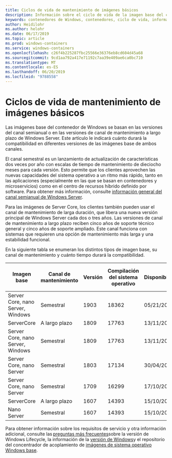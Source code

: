 ```yaml
---
title: Ciclos de vida de mantenimiento de imágenes básicos
description: Información sobre el ciclo de vida de la imagen base del contenedor de Windows.
keywords: contenedores de Windows, contenedores, ciclo de vida, información de la versión, imagen base, imagen base del contenedor
author: Heidilohr
ms.author: helohr
ms.date: 06/17/2019
ms.topic: article
ms.prod: windows-containers
ms.service: windows-containers
ms.openlocfilehash: c26f4b225287fbc25566e36376eb8cd604d45a68
ms.sourcegitcommit: 9cd1aa792a417e71192c7aa39e409ae6ca0bc710
ms.translationtype: MT
ms.contentlocale: es-ES
ms.lasthandoff: 06/20/2019
ms.locfileid: "9788558"
---
```

# <a name="base-image-servicing-lifecycles"></a>Ciclos de vida de mantenimiento de imágenes básicos

Las imágenes base del contenedor de Windows se basan en las versiones del canal semianual o en las versiones de canal de mantenimiento a largo plazo de Windows Server. Este artículo le indicará cuánto durará la compatibilidad en diferentes versiones de las imágenes base de ambos canales.

El canal semestral es un lanzamiento de actualización de características dos veces por año con escalas de tiempo de mantenimiento de dieciocho meses para cada versión. Esto permite que los clientes aprovechen las nuevas capacidades del sistema operativo a un ritmo más rápido, tanto en las aplicaciones (especialmente en las que se basan en contenedores y microservicios) como en el centro de recursos híbrido definido por software. Para obtener más información, consulte [información general del canal semianual de Windows Server](https://docs.microsoft.com/windows-server/get-started/semi-annual-channel-overview).

Para las imágenes de Server Core, los clientes también pueden usar el canal de mantenimiento de larga duración, que libera una nueva versión principal de Windows Server cada dos o tres años. Las versiones de canal de mantenimiento a largo plazo reciben cinco años de soporte técnico general y cinco años de soporte ampliado. Este canal funciona con sistemas que requieren una opción de mantenimiento más larga y una estabilidad funcional.

En la siguiente tabla se enumeran los distintos tipos de imagen base, su canal de mantenimiento y cuánto tiempo durará la compatibilidad.

|Imagen base                       |Canal de mantenimiento|Versión|Compilación del sistema operativo|Disponibilidad|Fecha de finalización del soporte estándar|Fecha de soporte extendido|
|---------------------------------|-----------------|-------|--------|------------|---------------------------|---------------------|
|Server Core, nano Server, Windows|Semestral      |1903   |18362   |05/21/2019  |12/08/2020                 |N/D                  |
|ServerCore                      |A largo plazo        |1809   |17763   |13/11/2018  |9/1/2024                 |9/1/2029           |
|Server Core, nano Server, Windows|Semestral      |1809   |17763   |13/11/2018  |05/12/2020                 |N/D                  |
|Server Core, nano Server         |Semestral      |1803   |17134   |30/04/2018  |12/11/2019                 |N/D                  |
|Server Core, nano Server         |Semestral      |1709   |16299   |17/10/2017  |09/04/2019                 |N/A                  |
|ServerCore                      |A largo plazo        |1607   |14393   |15/10/2016  |11/01/2022                 |11/1/2027           |
|Nano Server                      |Semestral      |1607   |14393   |15/10/2016  |10/09/2018                 |N/D                  |

Para obtener información sobre los requisitos de servicio y otra información adicional, consulte las [preguntas más frecuentes](https://support.microsoft.com/help/18581/lifecycle-faq-windows-products)sobre la versión de Windows Lifecycle, la información de la [versión de Windows](https://docs.microsoft.com/en-us/windows-server/get-started/windows-server-release-info)y el repositorio del concentrador de acoplamiento de [imágenes de sistema operativo Windows base](https://hub.docker.com/_/microsoft-windows-base-os-images).
